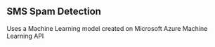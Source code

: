 ## SMS Spam Detection
Uses a Machine Learning model created on Microsoft Azure Machine Learning API
